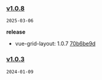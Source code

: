 ### [v1.0.8](https://github.com/Elora-Cloud/vue-grid-layout/compare/v1.0.3...v1.0.8)

`2025-03-06`

**release**

- vue-grid-layout: 1.0.7 [70b6be9d](https://github.com/Elora-Cloud/vue-grid-layout/commit/70b6be9dde0a51b70c394dcc11525365d4950feb)
### [v1.0.3](https://github.com/Elora-Cloud/vue-grid-layout/compare/v1.0.2...v1.0.3)

`2024-01-09`
